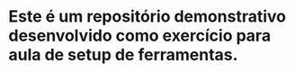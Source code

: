 # Este é um repositório demonstrativo desenvolvido como exercício para aula de setup de ferramentas.
